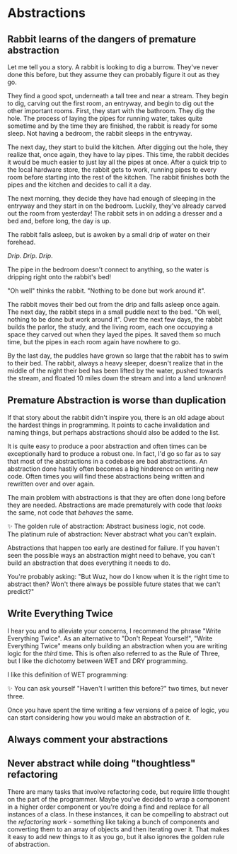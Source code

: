 # Abstractions

## Rabbit learns of the dangers of premature abstraction

Let me tell you a story. A rabbit is looking to dig a burrow. They've never done this before, but they assume they can probably figure it out as they go. 

They find a good spot, underneath a tall tree and near a stream. They begin to dig, carving out the first room, an entryway, and begin to dig out the other important rooms. First, they start with the bathroom. They dig the hole. The process of laying the pipes for running water, takes quite sometime and by the time they are finished, the rabbit is ready for some sleep. Not having a bedroom, the rabbit sleeps in the entryway.

The next day, they start to build the kitchen. After digging out the hole, they realize that, once again, they have to lay pipes. This time, the rabbit decides it would be much easier to just lay all the pipes at once. After a quick trip to the local hardware store, the rabbit gets to work, running pipes to every room before starting into the rest of the kitchen. The rabbit finishes both the pipes and the kitchen and decides to call it a day. 

The next morning, they decide they have had enough of sleeping in the entryway and they start in on the bedroom. Luckily, they've already carved out the room from yesterday! The rabbit sets in on adding a dresser and a bed and, before long, the day is up. 

The rabbit falls asleep, but is awoken by a small drip of water on their forehead. 

_Drip_. _Drip_. _Drip_. 

The pipe in the bedroom doesn't connect to anything, so the water is dripping right onto the rabbit's bed! 

"Oh well" thinks the rabbit. "Nothing to be done but work around it". 

The rabbit moves their bed out from the drip and falls asleep once again. The next day, the rabbit steps in a small puddle next to the bed. "Oh well, nothing to be done but work around it". Over the next few days, the rabbit builds the parlor, the study, and the living room, each one occupying a space they carved out when they layed the pipes. It saved them so much time, but the pipes in each room again have nowhere to go. 

By the last day, the puddles have grown so large that the rabbit has to swim to their bed. The rabbit, always a heavy sleeper, doesn't realize that in the middle of the night their bed has been lifted by the water, pushed towards the stream, and floated 10 miles down the stream and into a land unknown!

## Premature Abstraction is worse than duplication

If that story about the rabbit didn't inspire you, there is an old adage about the hardest things in programming. It points to cache invalidation and naming things, but perhaps abstractions should also be added to the list.

It is quite easy to produce a poor abstraction and often times can be exceptionally hard to produce a robust one. In fact, I'd go so far as to say that most of the abstractions in a codebase are bad abstractions. An abstraction done hastily often becomes a big hinderence on writing new code. Often times you will find these abstractions being written and rewritten over and over again.

The main problem with abstractions is that they are often done long before they are needed. Abstractions are made prematurely with code that _looks_ the same, not code that _behaves_ the same.

<div class="big-idea">
<span class="big-idea-icon">✨</span>
The golden rule of abstraction: Abstract business logic, not code.<br />
The platinum rule of abstraction: Never abstract what you can't explain.
</div>

Abstractions that happen too early are destined for failure. If you haven't seen the possible ways an abstraction might need to behave, you can't build an abstraction that does everything it needs to do.


You're probably asking: "But Wuz, how do I know when it is the right time to abstract then? Won't there always be possible future states that we can't predict?"


## Write Everything Twice

I hear you and to alleviate your concerns, I recommend the phrase "Write Everything Twice". As an alternative to "Don't Repeat Yourself", "Write Everything Twice" means only building an abstraction when you are writing logic for the _third_ time. This is often also referred to as the Rule of Three, but I like the dichotomy between WET and DRY programming.

I like this definition of WET programming:

<div class="big-idea">
<span class="big-idea-icon">✨</span>
You can ask yourself "Haven't I written this before?" two times, but never three.
</div>

Once you have spent the time writing a few versions of a peice of logic, you can start considering how you would make an abstraction of it.


## Always comment your abstractions

## Never abstract while doing "thoughtless" refactoring

There are many tasks that involve refactoring code, but require little thought on the part of the programmer. Maybe you've decided to wrap a component in a higher order component or you're doing a find and replace for all instances of a class. In these instances, it can be compelling to abstract out the _refactoring work_ - something like taking a bunch of components and converting them to an array of objects and then iterating over it. That makes it easy to add new things to it as you go, but it also ignores the golden rule of abstraction.

